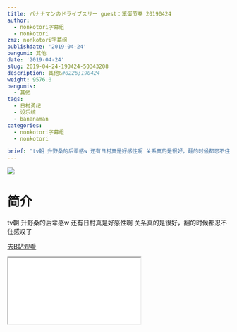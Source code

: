 ```yaml
---
title: バナナマンのドライブスリー guest：笨蛋节奏 20190424
author:
  - nonkotori字幕组
  - nonkotori
zmz: nonkotori字幕组
publishdate: '2019-04-24'
bangumi: 其他
date: '2019-04-24'
slug: 2019-04-24-190424-50343208
description: 其他&#8226;190424
weight: 9576.0
bangumis:
  - 其他
tags:
  - 日村勇纪
  - 设乐统
  - bananaman
categories:
  - nonkotori字幕组
  - nonkotori

brief: "tv朝 升野桑的后辈感w 还有日村真是好感性啊 关系真的是很好，翻的时候都忍不住感叹了"
---
```

![](https://raw.githubusercontent.com/tcgriffith/owaraisite/master/static/tmpimg/uHkuWNd.jpg)
# 简介  
tv朝
升野桑的后辈感w 还有日村真是好感性啊
关系真的是很好，翻的时候都忍不住感叹了  

[去B站观看](https://www.bilibili.com/video/av50343208/)
<div class ="resp-container"><iframe class="testiframe" src="//player.bilibili.com/player.html?aid=50343208"", scrolling="no", allowfullscreen="true" > </iframe></div> 
